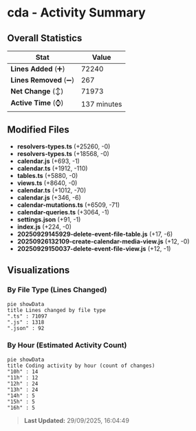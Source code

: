 # cda - Activity Summary 

## Overall Statistics

| Stat                   | Value                                                             |
| ---------------------- | ----------------------------------------------------------------- |
| **Lines Added** (➕)   | 72240                                          |
| **Lines Removed** (➖) | 267                                        |
| **Net Change** (↕)    | 71973                |
| **Active Time** (⌚)   | 137 minutes |


## Modified Files
- **resolvers-types.ts** (+25260, -0)
- **resolvers-types.ts** (+18568, -0)
- **calendar.js** (+693, -1)
- **calendar.ts** (+1912, -110)
- **tables.ts** (+5880, -0)
- **views.ts** (+8640, -0)
- **calendar.ts** (+1012, -70)
- **calendar.js** (+346, -6)
- **calendar-mutations.ts** (+6509, -71)
- **calendar-queries.ts** (+3064, -1)
- **settings.json** (+91, -1)
- **index.js** (+224, -0)
- **20250929145929-delete-event-file-table.js** (+17, -6)
- **20250926132109-create-calendar-media-view.js** (+12, -0)
- **20250929150037-delete-event-file-view.js** (+12, -1)

## Visualizations

### By File Type (Lines Changed)

```mermaid
pie showData
title Lines changed by file type
".ts" : 71097
".js" : 1318
".json" : 92
```

### By Hour (Estimated Activity Count)

```mermaid
pie showData
title Coding activity by hour (count of changes)
"10h" : 14
"11h" : 12
"12h" : 24
"13h" : 24
"14h" : 5
"15h" : 5
"16h" : 5
```


> **Last Updated:** 29/09/2025, 16:04:49